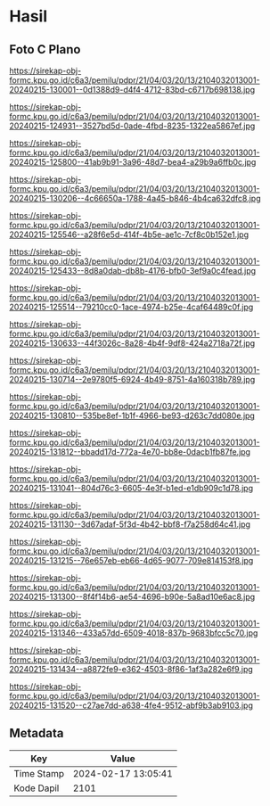 # Hasil

## Foto C Plano

https://sirekap-obj-formc.kpu.go.id/c6a3/pemilu/pdpr/21/04/03/20/13/2104032013001-20240215-130001--0d1388d9-d4f4-4712-83bd-c6717b698138.jpg

https://sirekap-obj-formc.kpu.go.id/c6a3/pemilu/pdpr/21/04/03/20/13/2104032013001-20240215-124931--3527bd5d-0ade-4fbd-8235-1322ea5867ef.jpg

https://sirekap-obj-formc.kpu.go.id/c6a3/pemilu/pdpr/21/04/03/20/13/2104032013001-20240215-125800--41ab9b91-3a96-48d7-bea4-a29b9a6ffb0c.jpg

https://sirekap-obj-formc.kpu.go.id/c6a3/pemilu/pdpr/21/04/03/20/13/2104032013001-20240215-130206--4c66650a-1788-4a45-b846-4b4ca632dfc8.jpg

https://sirekap-obj-formc.kpu.go.id/c6a3/pemilu/pdpr/21/04/03/20/13/2104032013001-20240215-125546--a28f6e5d-414f-4b5e-ae1c-7cf8c0b152e1.jpg

https://sirekap-obj-formc.kpu.go.id/c6a3/pemilu/pdpr/21/04/03/20/13/2104032013001-20240215-125433--8d8a0dab-db8b-4176-bfb0-3ef9a0c4fead.jpg

https://sirekap-obj-formc.kpu.go.id/c6a3/pemilu/pdpr/21/04/03/20/13/2104032013001-20240215-125514--79210cc0-1ace-4974-b25e-4caf64489c0f.jpg

https://sirekap-obj-formc.kpu.go.id/c6a3/pemilu/pdpr/21/04/03/20/13/2104032013001-20240215-130633--44f3026c-8a28-4b4f-9df8-424a2718a72f.jpg

https://sirekap-obj-formc.kpu.go.id/c6a3/pemilu/pdpr/21/04/03/20/13/2104032013001-20240215-130714--2e9780f5-6924-4b49-8751-4a160318b789.jpg

https://sirekap-obj-formc.kpu.go.id/c6a3/pemilu/pdpr/21/04/03/20/13/2104032013001-20240215-130810--535be8ef-1b1f-4966-be93-d263c7dd080e.jpg

https://sirekap-obj-formc.kpu.go.id/c6a3/pemilu/pdpr/21/04/03/20/13/2104032013001-20240215-131812--bbadd17d-772a-4e70-bb8e-0dacb1fb87fe.jpg

https://sirekap-obj-formc.kpu.go.id/c6a3/pemilu/pdpr/21/04/03/20/13/2104032013001-20240215-131041--804d76c3-6605-4e3f-b1ed-e1db909c1d78.jpg

https://sirekap-obj-formc.kpu.go.id/c6a3/pemilu/pdpr/21/04/03/20/13/2104032013001-20240215-131130--3d67adaf-5f3d-4b42-bbf8-f7a258d64c41.jpg

https://sirekap-obj-formc.kpu.go.id/c6a3/pemilu/pdpr/21/04/03/20/13/2104032013001-20240215-131215--76e657eb-eb66-4d65-9077-709e814153f8.jpg

https://sirekap-obj-formc.kpu.go.id/c6a3/pemilu/pdpr/21/04/03/20/13/2104032013001-20240215-131300--8f4f14b6-ae54-4696-b90e-5a8ad10e6ac8.jpg

https://sirekap-obj-formc.kpu.go.id/c6a3/pemilu/pdpr/21/04/03/20/13/2104032013001-20240215-131346--433a57dd-6509-4018-837b-9683bfcc5c70.jpg

https://sirekap-obj-formc.kpu.go.id/c6a3/pemilu/pdpr/21/04/03/20/13/2104032013001-20240215-131434--a8872fe9-e362-4503-8f86-1af3a282e6f9.jpg

https://sirekap-obj-formc.kpu.go.id/c6a3/pemilu/pdpr/21/04/03/20/13/2104032013001-20240215-131520--c27ae7dd-a638-4fe4-9512-abf9b3ab9103.jpg


## Metadata

| Key        | Value               |
| ---------- | ------------------- |
| Time Stamp | 2024-02-17 13:05:41 |
| Kode Dapil | 2101                |




